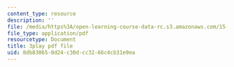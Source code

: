 ```yaml
---
content_type: resource
description: ''
file: /media/https%3A/open-learning-course-data-rc.s3.amazonaws.com/15-s12-blockchain-and-money-fall-2018/8db830650d24c30dcc3266c4cb31e9ea_7EXcHqLg7BI.pdf
file_type: application/pdf
resourcetype: Document
title: 3play pdf file
uid: 8db83065-0d24-c30d-cc32-66c4cb31e9ea
---
```

